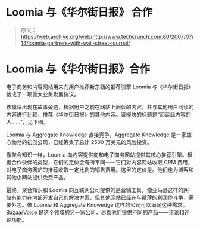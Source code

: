 # Loomia 与《华尔街日报》 合作

> 原文：<https://web.archive.org/web/http://www.techcrunch.com:80/2007/07/14/loomia-partners-with-wall-street-journal/>

# Loomia 与《华尔街日报》合作

电子商务和内容网站用来向用户推荐新东西的推荐引擎 Loomia 与《华尔街日报》达成了一项重大业务发展协议。

该模块出现在故事旁边，根据用户之前在网站上阅读的内容，并与其他用户阅读的内容进行比较，推荐《华尔街日报》的其他内容。该模块的标题是“阅读此内容的人……”，见下图。

Loomia 与 Aggregate Knowledge 直接竞争，Aggregate Knowledge 是一家雄心勃勃的初创公司，已经筹集了总计 2500 万美元的风险投资。

像聚合知识一样，Loomia 向内容提供商和电子商务网站提供其核心推荐引擎。根据合作伙伴的类型，它们的定价会有所不同——它们对内容网站收取 CPM 费用，对电子商务网站的推荐收取一定比例的销售费用。这里的定价是。他们也为博客和其他小网站提供免费产品。

最终，聚合知识和 Loomia 向互联网公司提供的是营销工具。像亚马逊这样的网站有能力在内部开发自己的解决方案，但其他网站已经在与微薄的利润作斗争，需要外包。像 Loomia 和 Aggregate Knowedge 这样的公司可以满足这种需求。 [BazaarVoice](https://web.archive.org/web/20211205082914/http://www.beta.techcrunch.com/2006/03/07/startups-launch-to-help-web-10-sites/) 是这个领域的另一家公司，尽管他们提供不同的产品——评论和评论功能。